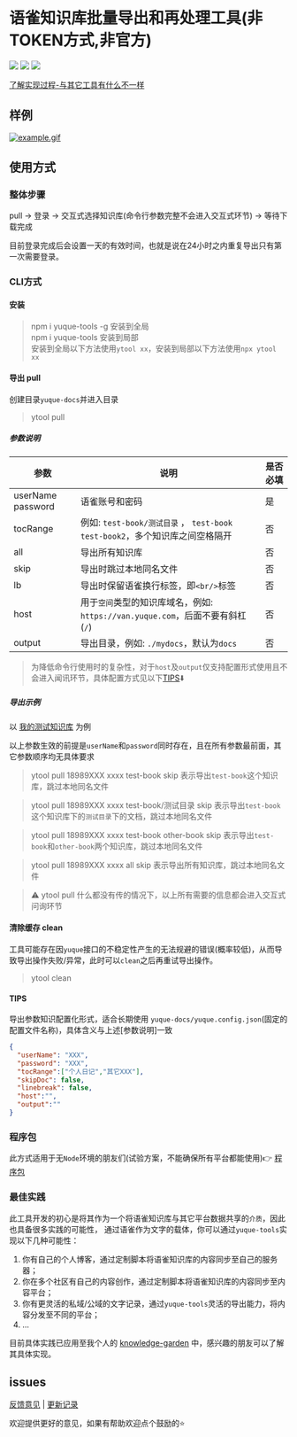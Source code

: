 # 语雀知识库批量导出和再处理工具(非TOKEN方式,非官方)  

![](https://badgen.net/npm/dm/yuque-tools)
![](https://badgen.net/npm/v/yuque-tools)
![](https://badgen.net/npm/node/next)

[了解实现过程-与其它工具有什么不一样](https://github.com/vannvan/yuque-tools/blob/main/ABOUT.md)

## 样例

[![example.gif](https://www.z4a.net/images/2023/05/01/example.gif)](https://www.z4a.net/image/VmUHiO)

## 使用方式

### 整体步骤

pull -> 登录 -> 交互式选择知识库(命令行参数完整不会进入交互式环节) -> 等待下载完成

目前登录完成后会设置一天的有效时间，也就是说在24小时之内重复导出只有第一次需要登录。

### CLI方式

#### 安装
>
> npm i yuque-tools -g 安装到全局  
> npm i yuque-tools 安装到局部  
> 安装到全局以下方法使用`ytool xx`，安装到局部以下方法使用`npx ytool xx`

#### 导出 pull

创建目录`yuque-docs`并进入目录

> ytool pull

##### 参数说明

|参数|说明|是否必填|
|--|--|--|
|userName password | 语雀账号和密码|是|
|tocRange|例如: `test-book/测试目录` ， `test-book test-book2`，多个知识库之间空格隔开|否|
|all | 导出所有知识库|否|
|skip | 导出时跳过本地同名文件|否|
|lb | 导出时保留语雀换行标签，即`<br/>`标签|否|
|host | 用于`空间`类型的知识库域名，例如: `https://van.yuque.com`，后面不要有斜杠(`/`)|否|
|output|导出目录，例如: `./mydocs`，默认为`docs`|否|

> 为降低命令行使用时的复杂性，对于`host`及`output`仅支持配置形式使用且不会进入闻讯环节，具体配置方式见以下[TIPS](#tips)⬇️
>
##### 导出示例

以 [我的测试知识库](https://www.yuque.com/vannvan/dd67e4) 为例

以上参数生效的前提是`userName`和`password`同时存在，且在所有参数最前面，其它参数顺序均无具体要求

> ytool pull 18989XXX xxxx test-book skip  表示导出`test-book`这个知识库，跳过本地同名文件

> ytool pull 18989XXX xxxx test-book/测试目录 skip  表示导出`test-book`这个知识库下的`测试目录`下的文档，跳过本地同名文件

> ytool pull 18989XXX xxxx test-book other-book skip 表示导出`test-book`和`other-book`两个知识库，跳过本地同名文件

> ytool pull 18989XXX xxxx all skip 表示导出所有知识库，跳过本地同名文件

> ⚠️ ytool pull 什么都没有传的情况下，以上所有需要的信息都会进入交互式问询环节

#### 清除缓存 clean

工具可能存在因`yuque`接口的不稳定性产生的无法规避的错误(概率较低)，从而导致导出操作失败/异常，此时可以`clean`之后再重试导出操作。

> ytool clean  

#### TIPS

导出参数知识配置化形式，适合长期使用 `yuque-docs/yuque.config.json`(固定的配置文件名称)，具体含义与上述[参数说明]一致

```json
{
  "userName": "XXX",
  "password": "XXX",
  "tocRange":["个人日记","其它XXX"], 
  "skipDoc": false, 
  "linebreak": false,
  "host":"",
  "output":""
}
```

### 程序包

此方式适用于无`Node`环境的朋友们(试验方案，不能确保所有平台都能使用)👉
[程序包](https://github.com/vannvan/yuque-tools/releases/tag/v1.0.0-beta)

### 最佳实践

此工具开发的初心是将其作为一个将语雀知识库与其它平台数据共享的`介质`，因此也具备很多实践的可能性，
通过语雀作为文字的载体，你可以通过`yuque-tools`实现以下几种可能性：

1. 你有自己的个人博客，通过定制脚本将语雀知识库的内容同步至自己的服务器；
2. 你在多个社区有自己的内容创作，通过定制脚本将语雀知识库的内容同步至内容平台；
3. 你有更灵活的私域/公域的文字记录，通过`yuque-tools`灵活的导出能力，将内容分发至不同的平台；
4. ...

目前具体实践已应用至我个人的 [knowledge-garden](https://github.com/vannvan/knowledge-garden) 中，感兴趣的朋友可以了解其具体实现。

## issues

[反馈意见](https://github.com/vannvan/yuque-tools/issues) |
[更新记录](https://github.com/vannvan/yuque-tools/blob/main/CHANGELOG.md)

欢迎提供更好的意见，如果有帮助欢迎点个鼓励的⭐️
